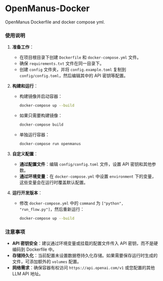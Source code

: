 # OpenManus-Docker
OpenManus Dockerfile and docker compose yml.



### 使用说明
1. **准备工作**：
   - 在项目根目录下创建 `Dockerfile` 和 `docker-compose.yml` 文件。
   - 确保 `requirements.txt` 文件在同一目录下。
   - 创建 `config` 文件夹，并将 `config.example.toml` 复制到 `config/config.toml`，然后编辑其中的 API 密钥等配置。

2. **构建和运行**：
   - 构建镜像并启动容器：
     ```bash
     docker-compose up --build
     ```
   - 如果只需要构建镜像：
     ```bash
     docker-compose build
     ```
   - 单独运行容器：
     ```bash
     docker-compose run openmanus
     ```

3. **自定义配置**：
   - **通过配置文件**：编辑 `config/config.toml` 文件，设置 API 密钥和其他参数。
   - **通过环境变量**：在 `docker-compose.yml` 中设置 `environment` 下的变量，这些变量会在运行时覆盖默认配置。

4. **运行开发版本**：
   - 修改 `docker-compose.yml` 中的 `command` 为 `["python", "run_flow.py"]`，然后重新运行：
     ```bash
     docker-compose up --build
     ```

### 注意事项
- **API 密钥安全**：建议通过环境变量或挂载的配置文件传入 API 密钥，而不是硬编码到 Dockerfile 中。
- **存储持久化**：当前配置未设置数据卷持久化存储。如果需要保存运行时生成的文件，可添加额外的 `volumes` 配置。
- **网络需求**：确保容器有权访问 `https://api.openai.com/v1` 或您配置的其他 LLM API 地址。

